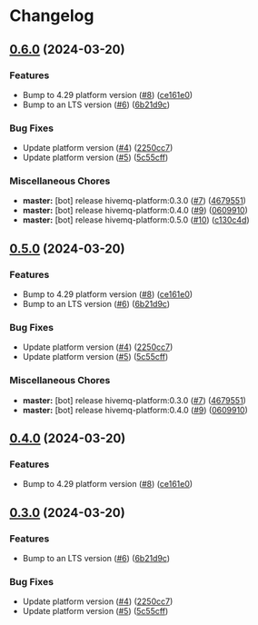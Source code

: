 # Changelog

## [0.6.0](https://github.com/afalhambra-hivemq/helm-charts/compare/hivemq-platform-v0.5.0...hivemq-platform-v0.6.0) (2024-03-20)


### Features

* Bump to 4.29 platform version ([#8](https://github.com/afalhambra-hivemq/helm-charts/issues/8)) ([ce161e0](https://github.com/afalhambra-hivemq/helm-charts/commit/ce161e04b312d8a19f2191b8440415f4c3828e7c))
* Bump to an LTS version ([#6](https://github.com/afalhambra-hivemq/helm-charts/issues/6)) ([6b21d9c](https://github.com/afalhambra-hivemq/helm-charts/commit/6b21d9c3fb8f9a2ef027c39938658670228fdf87))


### Bug Fixes

* Update platform version ([#4](https://github.com/afalhambra-hivemq/helm-charts/issues/4)) ([2250cc7](https://github.com/afalhambra-hivemq/helm-charts/commit/2250cc77ae53dce734be2f341af66e2962c5ae15))
* Update platform version ([#5](https://github.com/afalhambra-hivemq/helm-charts/issues/5)) ([5c55cff](https://github.com/afalhambra-hivemq/helm-charts/commit/5c55cff59fe3138422868c93a507cbb858b830aa))


### Miscellaneous Chores

* **master:** [bot] release hivemq-platform:0.3.0 ([#7](https://github.com/afalhambra-hivemq/helm-charts/issues/7)) ([4679551](https://github.com/afalhambra-hivemq/helm-charts/commit/4679551075af86c64c21818c3f79b6ac8b3aca45))
* **master:** [bot] release hivemq-platform:0.4.0 ([#9](https://github.com/afalhambra-hivemq/helm-charts/issues/9)) ([0609910](https://github.com/afalhambra-hivemq/helm-charts/commit/0609910b547b0feb08d113f1ec3cfe15148d6f0d))
* **master:** [bot] release hivemq-platform:0.5.0 ([#10](https://github.com/afalhambra-hivemq/helm-charts/issues/10)) ([c130c4d](https://github.com/afalhambra-hivemq/helm-charts/commit/c130c4da2c986ba5ef51d2c75f40d3fd1377fc43))

## [0.5.0](https://github.com/afalhambra-hivemq/helm-charts/compare/hivemq-platform-v0.4.0...hivemq-platform-v0.5.0) (2024-03-20)


### Features

* Bump to 4.29 platform version ([#8](https://github.com/afalhambra-hivemq/helm-charts/issues/8)) ([ce161e0](https://github.com/afalhambra-hivemq/helm-charts/commit/ce161e04b312d8a19f2191b8440415f4c3828e7c))
* Bump to an LTS version ([#6](https://github.com/afalhambra-hivemq/helm-charts/issues/6)) ([6b21d9c](https://github.com/afalhambra-hivemq/helm-charts/commit/6b21d9c3fb8f9a2ef027c39938658670228fdf87))


### Bug Fixes

* Update platform version ([#4](https://github.com/afalhambra-hivemq/helm-charts/issues/4)) ([2250cc7](https://github.com/afalhambra-hivemq/helm-charts/commit/2250cc77ae53dce734be2f341af66e2962c5ae15))
* Update platform version ([#5](https://github.com/afalhambra-hivemq/helm-charts/issues/5)) ([5c55cff](https://github.com/afalhambra-hivemq/helm-charts/commit/5c55cff59fe3138422868c93a507cbb858b830aa))


### Miscellaneous Chores

* **master:** [bot] release hivemq-platform:0.3.0 ([#7](https://github.com/afalhambra-hivemq/helm-charts/issues/7)) ([4679551](https://github.com/afalhambra-hivemq/helm-charts/commit/4679551075af86c64c21818c3f79b6ac8b3aca45))
* **master:** [bot] release hivemq-platform:0.4.0 ([#9](https://github.com/afalhambra-hivemq/helm-charts/issues/9)) ([0609910](https://github.com/afalhambra-hivemq/helm-charts/commit/0609910b547b0feb08d113f1ec3cfe15148d6f0d))

## [0.4.0](https://github.com/afalhambra-hivemq/helm-charts/compare/hivemq-platform-0.3.0...hivemq-platform-v0.4.0) (2024-03-20)


### Features

* Bump to 4.29 platform version ([#8](https://github.com/afalhambra-hivemq/helm-charts/issues/8)) ([ce161e0](https://github.com/afalhambra-hivemq/helm-charts/commit/ce161e04b312d8a19f2191b8440415f4c3828e7c))

## [0.3.0](https://github.com/afalhambra-hivemq/helm-charts/compare/hivemq-platform-v0.2.23...hivemq-platform-v0.3.0) (2024-03-20)


### Features

* Bump to an LTS version ([#6](https://github.com/afalhambra-hivemq/helm-charts/issues/6)) ([6b21d9c](https://github.com/afalhambra-hivemq/helm-charts/commit/6b21d9c3fb8f9a2ef027c39938658670228fdf87))


### Bug Fixes

* Update platform version ([#4](https://github.com/afalhambra-hivemq/helm-charts/issues/4)) ([2250cc7](https://github.com/afalhambra-hivemq/helm-charts/commit/2250cc77ae53dce734be2f341af66e2962c5ae15))
* Update platform version ([#5](https://github.com/afalhambra-hivemq/helm-charts/issues/5)) ([5c55cff](https://github.com/afalhambra-hivemq/helm-charts/commit/5c55cff59fe3138422868c93a507cbb858b830aa))
